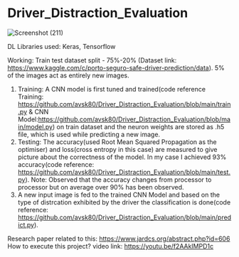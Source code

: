 # Driver_Distraction_Evaluation
![Screenshot (211)](https://user-images.githubusercontent.com/38711536/144023958-fff1b3d3-c0f6-40b3-81c3-6183ca0d64be.png)

DL Libraries used: Keras, Tensorflow

Working:
Train test dataset split - 75%-20% (Dataset link: https://www.kaggle.com/c/porto-seguro-safe-driver-prediction/data). 5% of the images act as entirely new images. 
1) Training: A CNN model is first tuned and trained(code reference Training: https://github.com/avsk80/Driver_Distraction_Evaluation/blob/main/train.py & 
CNN Model:https://github.com/avsk80/Driver_Distraction_Evaluation/blob/main/model.py) on train dataset and the neuron weights are stored as .h5 file, which is used while predicting a new image.
2) Testing: The accuracy(used Root Mean Squared Propagation as the optimiser) and loss(cross entropy in this case) are measured to give picture about the correctness of the model. In my case I achieved 93% accuracy(code reference: https://github.com/avsk80/Driver_Distraction_Evaluation/blob/main/test.py).
Note: Observed that the accuracy changes from processor to processor but on average over 90% has been observed.
3) A new input image is fed to the trained CNN Model and based on the type of distrcation exhibited by the driver the classification is done(code reference: https://github.com/avsk80/Driver_Distraction_Evaluation/blob/main/predict.py).

Research paper related to this: https://www.jardcs.org/abstract.php?id=606
How to execute this project? video link: https://youtu.be/f2AAkIMPD1c
